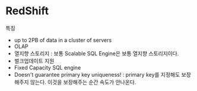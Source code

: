 # RedShift

특징

- up to 2PB of data in a cluster of servers
- OLAP
- 열지향 스토리지 : 보통 Scalable SQL Engine은 보통 열지향 스토리지이다.
- 벌크업데이트 지원
- Fixed Capacity SQL engine
- Doesn't guarantee primary key uniqueness! : primary key를 지정해도 보장해주지 않는다. 이것을 보장해주는 순간 속도가 안나온다.

